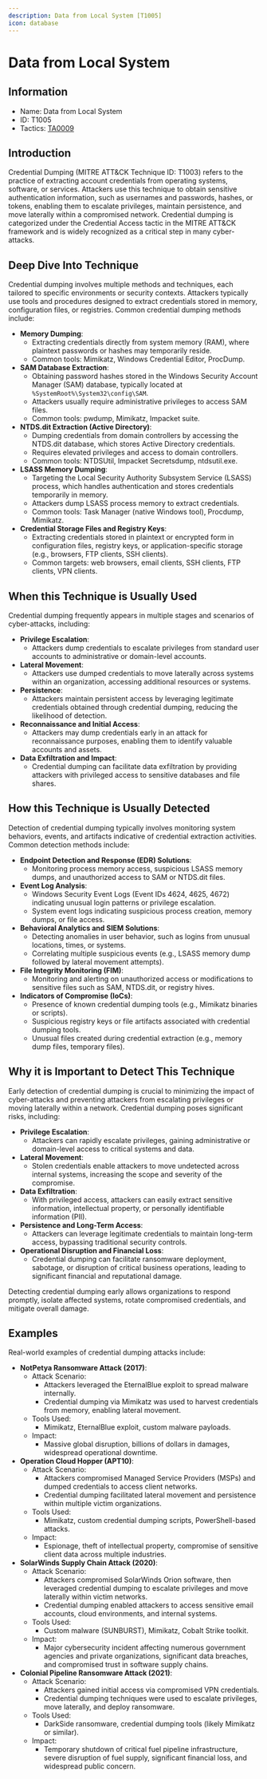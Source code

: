 ```yaml
---
description: Data from Local System [T1005]
icon: database
---
```


# Data from Local System

## Information

* Name: Data from Local System
* ID: T1005
* Tactics: [TA0009](./)

## Introduction

Credential Dumping (MITRE ATT\&CK Technique ID: T1003) refers to the practice of extracting account credentials from operating systems, software, or services. Attackers use this technique to obtain sensitive authentication information, such as usernames and passwords, hashes, or tokens, enabling them to escalate privileges, maintain persistence, and move laterally within a compromised network. Credential dumping is categorized under the Credential Access tactic in the MITRE ATT\&CK framework and is widely recognized as a critical step in many cyber-attacks.

## Deep Dive Into Technique

Credential dumping involves multiple methods and techniques, each tailored to specific environments or security contexts. Attackers typically use tools and procedures designed to extract credentials stored in memory, configuration files, or registries. Common credential dumping methods include:

* **Memory Dumping**:
  * Extracting credentials directly from system memory (RAM), where plaintext passwords or hashes may temporarily reside.
  * Common tools: Mimikatz, Windows Credential Editor, ProcDump.
* **SAM Database Extraction**:
  * Obtaining password hashes stored in the Windows Security Account Manager (SAM) database, typically located at `%SystemRoot%\System32\config\SAM`.
  * Attackers usually require administrative privileges to access SAM files.
  * Common tools: pwdump, Mimikatz, Impacket suite.
* **NTDS.dit Extraction (Active Directory)**:
  * Dumping credentials from domain controllers by accessing the NTDS.dit database, which stores Active Directory credentials.
  * Requires elevated privileges and access to domain controllers.
  * Common tools: NTDSUtil, Impacket Secretsdump, ntdsutil.exe.
* **LSASS Memory Dumping**:
  * Targeting the Local Security Authority Subsystem Service (LSASS) process, which handles authentication and stores credentials temporarily in memory.
  * Attackers dump LSASS process memory to extract credentials.
  * Common tools: Task Manager (native Windows tool), Procdump, Mimikatz.
* **Credential Storage Files and Registry Keys**:
  * Extracting credentials stored in plaintext or encrypted form in configuration files, registry keys, or application-specific storage (e.g., browsers, FTP clients, SSH clients).
  * Common targets: web browsers, email clients, SSH clients, FTP clients, VPN clients.

## When this Technique is Usually Used

Credential dumping frequently appears in multiple stages and scenarios of cyber-attacks, including:

* **Privilege Escalation**:
  * Attackers dump credentials to escalate privileges from standard user accounts to administrative or domain-level accounts.
* **Lateral Movement**:
  * Attackers use dumped credentials to move laterally across systems within an organization, accessing additional resources or systems.
* **Persistence**:
  * Attackers maintain persistent access by leveraging legitimate credentials obtained through credential dumping, reducing the likelihood of detection.
* **Reconnaissance and Initial Access**:
  * Attackers may dump credentials early in an attack for reconnaissance purposes, enabling them to identify valuable accounts and assets.
* **Data Exfiltration and Impact**:
  * Credential dumping can facilitate data exfiltration by providing attackers with privileged access to sensitive databases and file shares.

## How this Technique is Usually Detected

Detection of credential dumping typically involves monitoring system behaviors, events, and artifacts indicative of credential extraction activities. Common detection methods include:

* **Endpoint Detection and Response (EDR) Solutions**:
  * Monitoring process memory access, suspicious LSASS memory dumps, and unauthorized access to SAM or NTDS.dit files.
* **Event Log Analysis**:
  * Windows Security Event Logs (Event IDs 4624, 4625, 4672) indicating unusual login patterns or privilege escalation.
  * System event logs indicating suspicious process creation, memory dumps, or file access.
* **Behavioral Analytics and SIEM Solutions**:
  * Detecting anomalies in user behavior, such as logins from unusual locations, times, or systems.
  * Correlating multiple suspicious events (e.g., LSASS memory dump followed by lateral movement attempts).
* **File Integrity Monitoring (FIM)**:
  * Monitoring and alerting on unauthorized access or modifications to sensitive files such as SAM, NTDS.dit, or registry hives.
* **Indicators of Compromise (IoCs)**:
  * Presence of known credential dumping tools (e.g., Mimikatz binaries or scripts).
  * Suspicious registry keys or file artifacts associated with credential dumping tools.
  * Unusual files created during credential extraction (e.g., memory dump files, temporary files).

## Why it is Important to Detect This Technique

Early detection of credential dumping is crucial to minimizing the impact of cyber-attacks and preventing attackers from escalating privileges or moving laterally within a network. Credential dumping poses significant risks, including:

* **Privilege Escalation**:
  * Attackers can rapidly escalate privileges, gaining administrative or domain-level access to critical systems and data.
* **Lateral Movement**:
  * Stolen credentials enable attackers to move undetected across internal systems, increasing the scope and severity of the compromise.
* **Data Exfiltration**:
  * With privileged access, attackers can easily extract sensitive information, intellectual property, or personally identifiable information (PII).
* **Persistence and Long-Term Access**:
  * Attackers can leverage legitimate credentials to maintain long-term access, bypassing traditional security controls.
* **Operational Disruption and Financial Loss**:
  * Credential dumping can facilitate ransomware deployment, sabotage, or disruption of critical business operations, leading to significant financial and reputational damage.

Detecting credential dumping early allows organizations to respond promptly, isolate affected systems, rotate compromised credentials, and mitigate overall damage.

## Examples

Real-world examples of credential dumping attacks include:

* **NotPetya Ransomware Attack (2017)**:
  * Attack Scenario:
    * Attackers leveraged the EternalBlue exploit to spread malware internally.
    * Credential dumping via Mimikatz was used to harvest credentials from memory, enabling lateral movement.
  * Tools Used:
    * Mimikatz, EternalBlue exploit, custom malware payloads.
  * Impact:
    * Massive global disruption, billions of dollars in damages, widespread operational downtime.
* **Operation Cloud Hopper (APT10)**:
  * Attack Scenario:
    * Attackers compromised Managed Service Providers (MSPs) and dumped credentials to access client networks.
    * Credential dumping facilitated lateral movement and persistence within multiple victim organizations.
  * Tools Used:
    * Mimikatz, custom credential dumping scripts, PowerShell-based attacks.
  * Impact:
    * Espionage, theft of intellectual property, compromise of sensitive client data across multiple industries.
* **SolarWinds Supply Chain Attack (2020)**:
  * Attack Scenario:
    * Attackers compromised SolarWinds Orion software, then leveraged credential dumping to escalate privileges and move laterally within victim networks.
    * Credential dumping enabled attackers to access sensitive email accounts, cloud environments, and internal systems.
  * Tools Used:
    * Custom malware (SUNBURST), Mimikatz, Cobalt Strike toolkit.
  * Impact:
    * Major cybersecurity incident affecting numerous government agencies and private organizations, significant data breaches, and compromised trust in software supply chains.
* **Colonial Pipeline Ransomware Attack (2021)**:
  * Attack Scenario:
    * Attackers gained initial access via compromised VPN credentials.
    * Credential dumping techniques were used to escalate privileges, move laterally, and deploy ransomware.
  * Tools Used:
    * DarkSide ransomware, credential dumping tools (likely Mimikatz or similar).
  * Impact:
    * Temporary shutdown of critical fuel pipeline infrastructure, severe disruption of fuel supply, significant financial loss, and widespread public concern.
